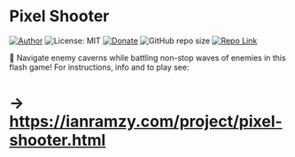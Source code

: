 # Pixel Shooter
[![Author](https://img.shields.io/badge/Author-ianramzy-brightgreen.svg)](https://ianramzy.com)
![License: MIT](https://img.shields.io/badge/License-MIT-yellow.svg) 
[![Donate](https://img.shields.io/badge/Donate-PayPal-brightgreen.svg)](https://paypal.me/ianramzy)
![GitHub repo size](https://img.shields.io/github/repo-size/ianramzy/pixel-shooter.svg)
[![Repo Link](https://img.shields.io/badge/Repo-Link-black.svg)](https://github.com/ianramzy/pixel-shooter)

🔫 Navigate enemy caverns while battling non-stop waves of enemies in this flash game!
For instructions, info and to play see:
# → https://ianramzy.com/project/pixel-shooter.html
